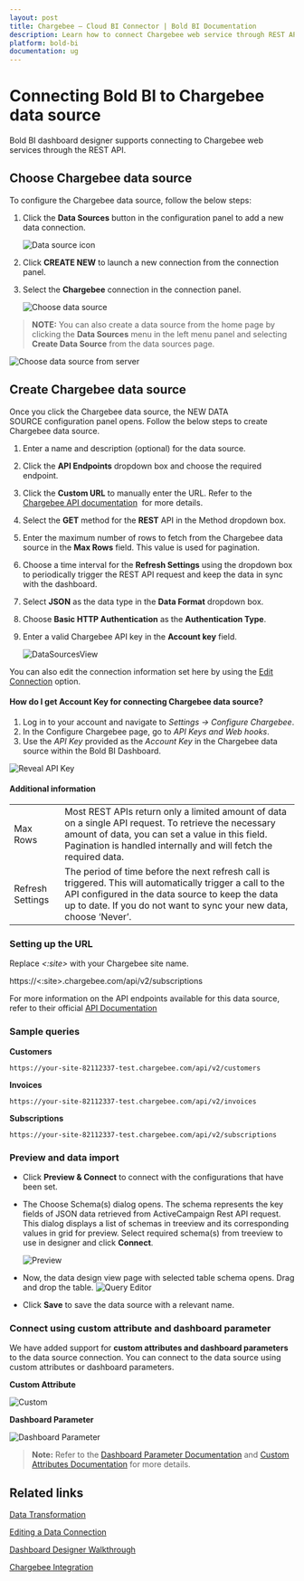 ```yaml
---
layout: post
title: Chargebee – Cloud BI Connector | Bold BI Documentation
description: Learn how to connect Chargebee web service through REST API endpoint with Bold BI Cloud and create data source.
platform: bold-bi
documentation: ug
---
```


# Connecting Bold BI to Chargebee data source

Bold BI dashboard designer supports connecting to Chargebee web services through the REST API.

## Choose Chargebee data source

To configure the Chargebee data source, follow the below steps:

1. Click the **Data Sources** button in the configuration panel to add a new data connection.
   
   ![Data source icon](/static/assets/working-with-datasource/data-connectors/images/common/DataSourcesIcon.png)
   
2. Click **CREATE NEW** to launch a new connection from the connection panel.

3. Select the **Chargebee** connection in the connection panel.

    ![Choose data source](/static/assets/working-with-datasource/data-connectors/images/chargebee/ChooseDS.png)

> **NOTE:**  You can also create a data source from the home page by clicking the **Data Sources** menu in the left menu panel and selecting **Create Data Source** from the data sources page.

   ![Choose data source from server](/static/assets/working-with-datasource/data-connectors/images/chargebee/ChooseDS_server.png)

## Create Chargebee data source

Once you click the Chargebee data source, the NEW DATA SOURCE configuration panel opens. Follow the below steps to create Chargebee data source.
1. Enter a name and description (optional) for the data source.
2. Click the **API Endpoints** dropdown box and choose the required endpoint.
3. Click the **Custom URL** to manually enter the URL. Refer to the [Chargebee API documentation](https://apidocs.chargebee.com/docs/api)  for more details.
4. Select the **GET** method for the **REST** API in the Method dropdown box.
5. Enter the maximum number of rows to fetch from the Chargebee data source in the **Max Rows** field. This value is used for pagination.
6. Choose a time interval for the **Refresh Settings** using the dropdown box to periodically trigger the REST API request and keep the data in sync with the dashboard.
7. Select **JSON** as the data type in the **Data Format** dropdown box.
8. Choose **Basic HTTP Authentication** as the **Authentication Type**.
9. Enter a valid Chargebee API key in the **Account key** field.

    ![DataSourcesView](/static/assets/working-with-datasource/data-connectors/images/chargebee/DataSource.png)

You can also edit the connection information set here by using the [Edit Connection](/working-with-data-sources/editing-a-data-connection/) option.

#### How do I get Account Key for connecting Chargebee data source?

1. Log in to your account and navigate to *Settings -> Configure Chargebee*.
2. In the Configure Chargebee page, go to *API Keys and Web hooks*.
3. Use the *API Key* provided as the *Account Key* in the Chargebee data source within the Bold BI Dashboard.

![Reveal API Key](/static/assets/working-with-datasource/data-connectors/images/chargebee/APIKey.png)

#### Additional information
<table width="600">
<tr>
<td>
Max Rows
</td>
<td>
Most REST APIs return only a limited amount of data on a single API request. To retrieve the necessary amount of data, you can set a value in this field. Pagination is handled internally and will fetch the required data.
</td>
</tr>
<tr>
<td>
Refresh Settings
</td>
<td>
The period of time before the next refresh call is triggered. This will automatically trigger a call to the API configured in the data source to keep the data up to date. If you do not want to sync your new data, choose ‘Never’.
</td>
</tr>
</table>

### Setting up the URL

Replace *&lt;:site&gt;* with your Chargebee site name.

https://<:site>.chargebee.com/api/v2/subscriptions

For more information on the API endpoints available for this data source, refer to their official [API Documentation](https://apidocs.chargebee.com/docs/api)

### Sample queries

**Customers**

`https://your-site-82112337-test.chargebee.com/api/v2/customers`

**Invoices**

`https://your-site-82112337-test.chargebee.com/api/v2/invoices`

**Subscriptions**

`https://your-site-82112337-test.chargebee.com/api/v2/subscriptions`

### Preview and data import
* Click **Preview & Connect** to connect with the configurations that have been set.
* The Choose Schema(s) dialog opens. The schema represents the key fields of JSON data retrieved from ActiveCampaign Rest API request. This dialog displays a list of schemas in treeview and its corresponding values in grid for preview. Select required schema(s) from treeview to use in designer and click **Connect**.

   ![Preview](/static/assets/working-with-datasource/data-connectors/images/common/Preview.png)

* Now, the data design view page with selected table schema opens. Drag and drop the table.
   ![Query Editor](/static/assets/working-with-datasource/data-connectors/images/common/QueryEditor.png)

* Click **Save** to save the data source with a relevant name.

### Connect using custom attribute and dashboard parameter

We have added support for **custom attributes and dashboard parameters** to the data source connection. You can connect to the data source using custom attributes or dashboard parameters.

**Custom Attribute**

![Custom](/static/assets/working-with-datasource/data-connectors/images/chargebee/Custom.png)

**Dashboard Parameter**

![Dashboard Parameter](/static/assets/working-with-datasource/data-connectors/images/chargebee/Dashboardparameter.png)

>**Note:** Refer to the [Dashboard Parameter Documentation](https://help.boldbi.com/working-with-data-sources/dashboard-parameter/) and [Custom Attributes Documentation](https://help.boldbi.com/working-with-data-sources/configuring-custom-attribute/) for more details.

## Related links
[Data Transformation](/working-with-data-sources/data-modeling/joining-table/)

[Editing a Data Connection](/working-with-data-sources/editing-a-data-connection/)   

[Dashboard Designer Walkthrough](/getting-started/creating-dashboard/)

[Chargebee Integration](https://www.boldbi.com/integrations/chargebee)